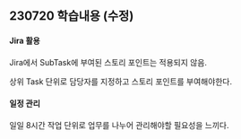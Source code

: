 ## 230720 학습내용 (수정)

#### Jira 활용

Jira에서 SubTask에 부여된 스토리 포인트는 적용되지 않음.

상위 Task 단위로 담당자를 지정하고 스토리 포인트를 부여해야한다. 

#### 일정 관리

일일 8시간 작업 단위로 업무를 나누어 관리해야할 필요성을 느끼다. 
